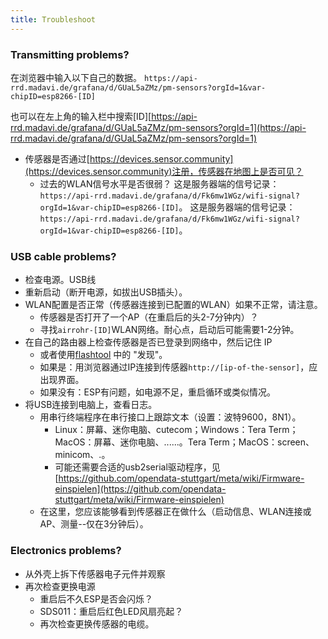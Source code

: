 ```yaml
---
title: Troubleshoot
---
```


### Transmitting problems?
在浏览器中输入以下自己的数据。
`https://api-rrd.madavi.de/grafana/d/GUaL5aZMz/pm-sensors?orgId=1&var-chipID=esp8266-[ID]`

也可以在左上角的输入栏中搜索[ID][https://api-rrd.madavi.de/grafana/d/GUaL5aZMz/pm-sensors?orgId=1](https://api-rrd.madavi.de/grafana/d/GUaL5aZMz/pm-sensors?orgId=1)

* 传感器是否通过[https://devices.sensor.community](https://devices.sensor.community)注册，传感器在地图上是否可见？
    * 过去的WLAN信号水平是否很弱？
        这是服务器端的信号记录：`https://api-rrd.madavi.de/grafana/d/Fk6mw1WGz/wifi-signal?orgId=1&var-chipID=esp8266-[ID]`。
        这是服务器端的信号记录：`https://api-rrd.madavi.de/grafana/d/Fk6mw1WGz/wifi-signal?orgId=1&var-chipID=esp8266-[ID]`。

### USB cable problems?
* 检查电源。USB线
* 重新启动（断开电源，如拔出USB插头）。
* WLAN配置是否正常（传感器连接到已配置的WLAN）如果不正常，请注意。
    * 传感器是否打开了一个AP（在重启后的头2-7分钟内）？
    * 寻找`airrohr-[ID]`WLAN网络。耐心点，启动后可能需要1-2分钟。
* 在自己的路由器上检查传感器是否已登录到网络中，然后记住 IP
    * 或者使用[flashtool](https://github.com/opendata-stuttgart/airrohr-firmware-flasher/) 中的 "发现"。
    * 如果是：用浏览器通过IP连接到传感器`http://[ip-of-the-sensor]`，应出现界面。
    * 如果没有：ESP有问题，如电源不足，重启循环或类似情况。
* 将USB连接到电脑上，查看日志。
    * 用串行终端程序在串行接口上跟踪文本（设置：波特9600，8N1）。
        * Linux：屏幕、迷你电脑、cutecom；Windows：Tera Term；MacOS：屏幕、迷你电脑、......。Tera Term；MacOS：screen、minicom、.。
        * 可能还需要合适的usb2serial驱动程序，见[https://github.com/opendata-stuttgart/meta/wiki/Firmware-einspielen](https://github.com/opendata-stuttgart/meta/wiki/Firmware-einspielen)
    * 在这里，您应该能够看到传感器正在做什么（启动信息、WLAN连接或AP、测量--仅在3分钟后）。

### Electronics problems?
* 从外壳上拆下传感器电子元件并观察
* 再次检查更换电源
    * 重启后不久ESP是否会闪烁？
    * SDS011：重启后红色LED风扇亮起？
    * 再次检查更换传感器的电缆。
